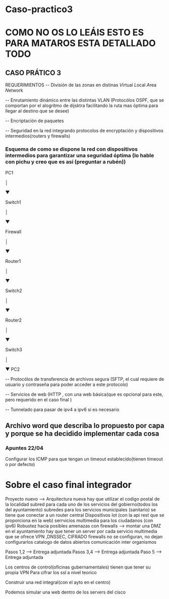 # Caso-practico3

# COMO NO OS LO LEÁIS ESTO ES PARA MATAROS ESTA DETALLADO TODO

## CASO PRÁTICO 3
REQUERIMIENTOS
-- División de las zonas en distinas *V*irtual *L*ocal *A*rea *N*etwork

-- Enrutamiento dinámico entre las distintas VLAN (Protocólos OSPF, que se comportan por el alogritmo de dijsktra facilitando la ruta mas óptima para llegar al destino que se desee)

-- Encriptación de paquetes

-- Seguridad en la red integrando protocolos de encryptación y dispositivos intermedios(routers y firewalls) 
### Esquema de como se dispone la red con dispositivos intermedios para garantizar una seguridad óptima (lo hable con pichu y creo que es así (preguntar a rubén))
PC1

 │
 
 ▼

Switch1

 │
 
 ▼

Firewall

 │
 
 ▼

Router1

 │
 
 ▼

Switch2

 │
 
 ▼

Router2

 │
 
 ▼

Switch3

 │
 
 ▼
PC2

-- Protocólos de transferencia de archivos segura (SFTP, el cual requiere de usuario y contraseña para poder acceder a este protocolo)

-- Servicios de web (HTTP , con una web básica(que es opcional para este, pero requerido en el caso final )

-- Tunnelado para pasar de ipv4 a ipv6 si es necesario

## Archivo word que describa lo propuesto por capa y porque se ha decidido implementar cada cosa


### Apuntes 22/04
Configurar los ICMP para que tengan un timeout establecido(tienen timeout o por defecto)

# Sobre el caso final integrador

Proyecto nuevo --> Arquitectura nueva
hay que utilizar el codigo postal de la localidad 
subred para cada uno de los servicios del gobierno(todos los del ayuntamiento) 
subredes para los servicios municipales (sanitario)
se tiene que conectar a un router central
Dispositivos Iot (con la api rest que se proporciona en la web)
serrvicios multimedia para los ciudadanos (con ipv6)
Robustez hacia posibles amenazas con firewalls --> montar una DMZ en el ayuntamiento 
hay que tener un server por cada servicio multimedia que se ofrece 
VPN ,DNSSEC, CIFRADO
firewalls no se configuran, no dejan configurarlos
catalogo de datos abiertos 
comunicación inter organismos 


Pasos 1,2 --> Entrega adjuntada
Pasos 3,4 --> Entrega adjuntada 
Paso 5 --> Entrega adjuntada

Los centros de control(oficinas gubernamentales) tienen que tener su propia VPN 
Para cifrar los ssl a nivel teorico 

Construir una red integral(con el ayto en el centro)


Podemos simular una web dentro de los servers del cisco



